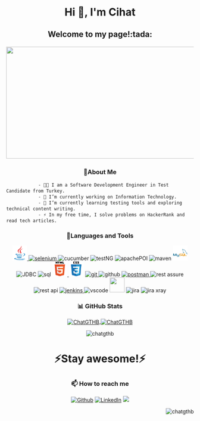 <h1 align="center">Hi 👋, I'm Cihat</h1>
<h2> <p align="center">Welcome to my page!:tada:</p></h2>
<div align="center">
  <img src="https://media.giphy.com/media/dWesBcTLavkZuG35MI/giphy.gif" width="600" height="300"/>
</div>
<h3 align="center">🎤About Me</h3>

				- 👨‍💻 I am a Software Development Engineer in Test Candidate from Turkey.
				- 🔭 I’m currently working on Information Technology.
				- 🌱 I’m currently learning testing tools and exploring technical content writing.
				- ⚡ In my free time, I solve problems on HackerRank and read tech articles.
			
<h3><p align="center">🧰Languages and Tools</p></h3>				
				
<p align="center"> 
	<a href="https://www.java.com" target="_blank" rel="noreferrer"> <img src="https://raw.githubusercontent.com/devicons/devicon/master/icons/java/java-original.svg" alt="java" width="40" height="40"/> </a> 
	<a href="https://www.selenium.dev" target="_blank" rel="noreferrer"> <img src="https://raw.githubusercontent.com/detain/svg-logos/780f25886640cef088af994181646db2f6b1a3f8/svg/selenium-logo.svg" alt="selenium" width="40" height="40"/> </a>
		<img src="https://images.g2crowd.com/uploads/product/image/large_detail/large_detail_c40984fae76060168e91322094f05421/cucumber.png" alt="cucumber" width="40" height="40"/>
	<img src="https://i0.wp.com/blog.knoldus.com/wp-content/uploads/2020/01/TESTNG.png?resize=1024%2C576&ssl=1" alt="testNG" width="40" height="40"/>
	<img src="https://static.javatpoint.com/apache-poi/images/apache-poi-tutorial.png" alt="apachePOI" width="40" height="40"/>
	<img src="https://e7.pngegg.com/pngimages/968/16/png-clipart-apache-maven-apache-ant-gradle-apache-http-server-apache-ivy-apache-maven-text-orange-thumbnail.png" alt="maven" width="40" height="40"/>
		<a href="https://www.mysql.com/" target="_blank" rel="noreferrer"> <img src="https://raw.githubusercontent.com/devicons/devicon/master/icons/mysql/mysql-original-wordmark.svg" alt="mysql" width="40" height="40"/> </a> 
	<img src="https://www.labeeb-iot.com/wp-content/uploads/2017/04/JDBC-256-1.png" alt="JDBC" width="40" height="40"/> 
	<img src="https://w7.pngwing.com/pngs/912/434/png-transparent-sql-logo-microsoft-sql-server-computer-programming-table-query-language-sql-file-icon-miscellaneous-magenta-programming-language-thumbnail.png" alt="sql" width="40" height="40"/>
	<a href="https://www.w3.org/html/" target="_blank" rel="noreferrer"> <img src="https://raw.githubusercontent.com/devicons/devicon/master/icons/html5/html5-original-wordmark.svg" alt="html5" width="40" height="40"/> </a>
	<a href="https://www.w3schools.com/css/" target="_blank" rel="noreferrer"> <img src="https://raw.githubusercontent.com/devicons/devicon/master/icons/css3/css3-original-wordmark.svg" alt="css3" width="40" height="40"/></a> 
	<a href="https://git-scm.com/" target="_blank" rel="noreferrer"> <img src="https://www.vectorlogo.zone/logos/git-scm/git-scm-icon.svg" alt="git" width="40" height="40"/> </a>
	<img src="https://github.githubassets.com/images/modules/logos_page/GitHub-Mark.png" alt="github" width="40" height="40"/>
	<a href="https://postman.com" target="_blank" rel="noreferrer"> <img src="https://www.vectorlogo.zone/logos/getpostman/getpostman-icon.svg" alt="postman" width="40" height="40"/> </a> 
		<img src="https://avatars.githubusercontent.com/u/19369327?s=280&v=4" alt="rest assure" width="40" height="40"/>
	<img src="https://www.flowgear.net/wp-content/uploads/2019/03/Rest-API-Large.png" alt="rest api" width="40" height="40"/>
	<a href="https://www.jenkins.io" target="_blank" rel="noreferrer"> <img src="https://www.vectorlogo.zone/logos/jenkins/jenkins-icon.svg" alt="jenkins" width="40" height="40"/> </a> 
	<img src="https://code.visualstudio.com/assets/images/code-stable.png" alt="vscode" width="40" height="40"/>
	<img src="https://brandslogos.com/wp-content/uploads/images/large/intellij-idea-logo.png" width="40" height="40"/>
	<img src="https://img.icons8.com/color/2x/jira.png" alt="jira" width="40" height="40"/>
<img src="https://is4-ssl.mzstatic.com/image/thumb/Purple123/v4/7d/de/96/7dde9601-aeb7-7ce6-9141-d0664014b017/source/60x60bb.jpg" alt="jira xray" width="40" height="40"/>
<!-- 	<img src="https://p.kindpng.com/picc/s/459-4594466_software-testing-logo-png-transparent-png.png" alt="testing software" width="40" height="40"/></p></p> -->

<h3><p align="center">📊 GitHub Stats</p></h3>

<p align="center">
	<a href="https://github.com/ChatGTHB">
		  <img height="165em" align="center" src="https://github-readme-stats.vercel.app/api?username=ChatGTHB&show_icons=true&locale=en&include_all_commits=true&count_private=true" alt="ChatGTHB"/>
		  <img height="165em" align="center" src="https://github-readme-stats.vercel.app/api/top-langs?username=ChatGTHB&show_icons=true&locale=en&layout=compact&langs_count=8" alt="ChatGTHB"/></a></p>

<p align="center"<a href="https://github.com/ryo-ma/github-profile-trophy"><img src="https://github-profile-trophy.vercel.app/?username=chatgthb"alt="chatgthb"/</a</p>

<h1> <p align="center"> ⚡️Stay awesome!⚡️</p></h1>

<h3><p align="center">📫 How to reach me</p></h3>
<p align="center"> <a href="https://github.com/ChatGTHB" target="_blank"><img alt="Github" src="https://img.shields.io/badge/GitHub-%2312100E.svg?&style=for-the-badge&logo=Github&logoColor=white" /></a> 
	<a href="https://www.linkedin.com/in/cihatkose/" target="_blank"><img alt="LinkedIn" src="https://img.shields.io/badge/linkedin-%230077B5.svg?&style=for-the-badge&logo=linkedin&logoColor=white" /></a> 
	 <a href = "mailto: cihatkose200@@gmail.com"><img src="https://img.shields.io/badge/-Gmail-%23333?style=for-the-badge&logo=gmail&logoColor=white" target="_blank"></a></br></p>
<p align="right"> <img src="https://komarev.com/ghpvc/?username=chatgthb&label=Profile%20views&color=0e75b6&style=for-the-badge" alt="chatgthb" /> </p>

<!--
**ChatGTHB/ChatGTHB** is a ✨ _special_ ✨ repository because its `README.md` (this file) appears on your GitHub profile.

Here are some ideas to get you started:

- 🔭 I’m currently working on ...
- 🌱 I’m currently learning ...
- 👯 I’m looking to collaborate on ...
- 🤔 I’m looking for help with ...
- 💬 Ask me about ...
- 📫 How to reach me: ...
- 😄 Pronouns: ...
- ⚡ Fun fact: ...
-->
